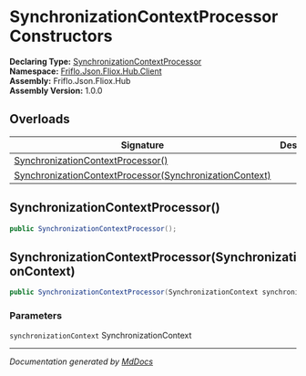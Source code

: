 ﻿<!--  
  <auto-generated>   
    The contents of this file were generated by a tool.  
    Changes to this file may be list if the file is regenerated  
  </auto-generated>   
-->

# SynchronizationContextProcessor Constructors

**Declaring Type:** [SynchronizationContextProcessor](../index.md)  
**Namespace:** [Friflo.Json.Fliox.Hub.Client](../../index.md)  
**Assembly:** Friflo.Json.Fliox.Hub  
**Assembly Version:** 1.0.0

## Overloads

| Signature                                                                                                         | Description |
| ----------------------------------------------------------------------------------------------------------------- | ----------- |
| [SynchronizationContextProcessor()](#synchronizationcontextprocessor)                                             |             |
| [SynchronizationContextProcessor(SynchronizationContext)](#synchronizationcontextprocessorsynchronizationcontext) |             |

## SynchronizationContextProcessor()

```csharp
public SynchronizationContextProcessor();
```

## SynchronizationContextProcessor(SynchronizationContext)

```csharp
public SynchronizationContextProcessor(SynchronizationContext synchronizationContext);
```

### Parameters

`synchronizationContext`  SynchronizationContext

___

*Documentation generated by [MdDocs](https://github.com/ap0llo/mddocs)*
